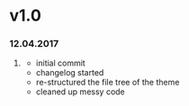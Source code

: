 # v1.0
###  12.04.2017

1. [](#new)
    * initial commit
    * changelog started
    * re-structured the file tree of the theme
    * cleaned up messy code
